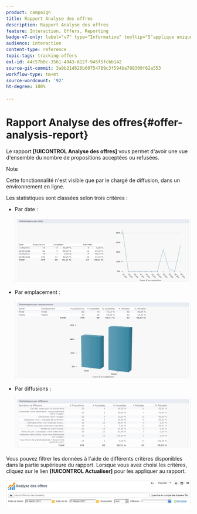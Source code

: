 ```yaml
---
product: campaign
title: Rapport Analyse des offres
description: Rapport Analyse des offres
feature: Interaction, Offers, Reporting
badge-v7-only: label="v7" type="Informative" tooltip="S’applique uniquement à Campaign Classic v7"
audience: interaction
content-type: reference
topic-tags: tracking-offers
exl-id: 44c57b0c-3561-4943-812f-945f5fcbb142
source-git-commit: 3a9b21d626b60754789c3f594ba798309f62a553
workflow-type: tm+mt
source-wordcount: '92'
ht-degree: 100%

---
```


# Rapport Analyse des offres{#offer-analysis-report}



Le rapport **[!UICONTROL Analyse des offres]** vous permet d&#39;avoir une vue d&#39;ensemble du nombre de propositions acceptées ou refusées.

>[!NOTE]
>
>Cette fonctionnalité n&#39;est visible que par le chargé de diffusion, dans un environnement en ligne.

Les statistiques sont classées selon trois critères :

* Par date :

  ![](assets/offer_report_perdate.png)

* Par emplacement :

  ![](assets/offer_report_perspaces.png)

* Par diffusions :

  ![](assets/offer_report_perdeliveries.png)

Vous pouvez filtrer les données à l&#39;aide de différents critères disponibles dans la partie supérieure du rapport. Lorsque vous avez choisi les critères, cliquez sur le lien **[!UICONTROL Actualiser]** pour les appliquer au rapport.

![](assets/offer_report_criteria.png)
